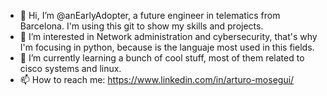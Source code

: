 - 👋 Hi, I’m @anEarlyAdopter, a future engineer in telematics from Barcelona. I'm using this git to show my skills and projects.
- 👀 I’m interested in Network administration and cybersecurity, that's why I'm focusing in python, because is the languaje most used in this fields.
- 🌱 I’m currently learning a bunch of cool stuff, most of them related to cisco systems and linux.
- 📫 How to reach me: https://www.linkedin.com/in/arturo-mosegui/

<!---
anEarlyAdoper/anEarlyAdoper is a ✨ special ✨ repository because its `README.md` (this file) appears on your GitHub profile.
You can click the Preview link to take a look at your changes.
--->
